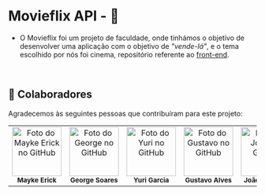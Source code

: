 # Movieflix API - 🎥
* O Movieflix foi um projeto de faculdade, onde tinhámos o objetivo de desenvolver uma aplicação com o objetivo de *"vende-lá"*, e o tema escolhido por nós foi cinema, repositório referente ao [front-end](https://github.com/George-b1t/movieflix-frontend).

<br>

## 🤝 Colaboradores

Agradecemos às seguintes pessoas que contribuíram para este projeto:

<table>
  <tr>
    <td align="center">
      <a href="#">
        <a href="https://github.com/MaykeESA">
          <img src="https://avatars.githubusercontent.com/u/81484737?v=4" width="100px;" alt="Foto do Mayke Erick no GitHub"/><br>
        </a>
        <sub>
          <b>Mayke Erick</b>
        </sub>
      </a>
    </td>
    <td align="center">
      <a href="#">
        <a href="https://github.com/George-b1t">
          <img src="https://avatars.githubusercontent.com/u/67129166?v=4" width="100px;" alt="Foto do George no GitHub"/><br>
        </a>
        <sub>
          <b>George Soares</b>
        </sub>
      </a>
    </td>
    <td align="center">
      <a href="#">
        <a href="https://github.com/YuriGarciaRibeiro">
          <img src="https://avatars.githubusercontent.com/u/81641949?v=4" width="100px;" alt="Foto do Yuri no GitHub"/><br>
        </a>
        <sub>
          <b>Yuri Garcia</b>
        </sub>
      </a>
    </td>
    <td align="center">
      <a href="#">
        <a href="https://github.com/GugaAAndrade">
          <img src="https://avatars.githubusercontent.com/u/105755546?v=4" width="100px;" alt="Foto do Gustavo no GitHub"/><br>
        </a>
        <sub>
          <b>Gustavo Alves</b>
        </sub>
      </a>
    </td>
    <td align="center">
      <a href="#">
        <a>
          <img src="https://avatars.githubusercontent.com/u/79545726?v=4" width="100px;" alt="Foto do João no GitHub"/><br>
        </a>
        <sub>
          <b>João Marcelo</b>
        </sub>
      </a>
    </td>
      
  </tr>
</table>
